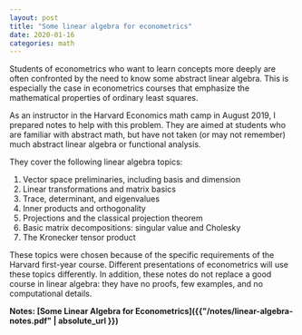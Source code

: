```yaml
---
layout: post
title: "Some linear algebra for econometrics"
date: 2020-01-16
categories: math
---
```


Students of econometrics who want to learn concepts more deeply are often confronted by the need to know some abstract linear algebra. This is especially the case in econometrics courses that emphasize the mathematical properties of ordinary least squares.

As an instructor in the Harvard Economics math camp in August 2019, I prepared notes to help with this problem. They are aimed at students who are familiar with abstract math, but have not taken (or may not remember) much abstract linear algebra or functional analysis.

They cover the following linear algebra topics:

1. Vector space preliminaries, including basis and dimension
2. Linear transformations and matrix basics
3. Trace, determinant, and eigenvalues
3. Inner products and orthogonality
4. Projections and the classical projection theorem
5. Basic matrix decompositions: singular value and Cholesky
6. The Kronecker tensor product

These topics were chosen because of the specific requirements of the Harvard first-year course. Different presentations of econometrics will use these topics differently. In addition, these notes do not replace a good course in linear algebra: they have no proofs, few examples, and no computational details.

**Notes: [Some Linear Algebra for Econometrics]({{"/notes/linear-algebra-notes.pdf" | absolute_url }})**
